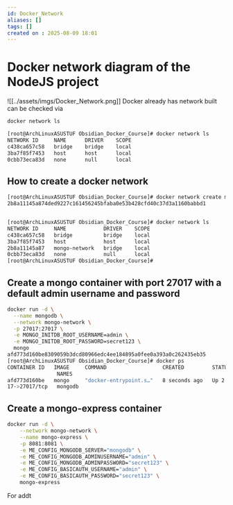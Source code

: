 ```yaml
---
id: Docker_Network
aliases: []
tags: []
created on : 2025-08-09 18:01
---
```


# Docker network diagram of the NodeJS project

![[../assets/imgs/Docker_Network.png]]
Docker already has network built can be checked via 

```bash
docker network ls

[root@ArchLinuxASUSTUF Obsidian_Docker_Course]# docker network ls 
NETWORK ID     NAME      DRIVER    SCOPE
c438ca657c58   bridge    bridge    local
3ba7f85f7453   host      host      local
0cbb73eca83d   none      null      local

```

## How to create a docker network 

```bash
[root@ArchLinuxASUSTUF Obsidian_Docker_Course]# docker network create mongo-network
2b8a11145a874ded9227c161456245bfaba0e53b428cfd40c37d3a1160babbd1


[root@ArchLinuxASUSTUF Obsidian_Docker_Course]# docker network ls 
NETWORK ID     NAME            DRIVER    SCOPE
c438ca657c58   bridge          bridge    local
3ba7f85f7453   host            host      local
2b8a11145a87   mongo-network   bridge    local
0cbb73eca83d   none            null      local
[root@ArchLinuxASUSTUF Obsidian_Docker_Course]# 
```

## Create a mongo container with port 27017 with a default admin username and password 

```bash
docker run -d \
  --name mongodb \
  --network mongo-network \
  -p 27017:27017 \
  -e MONGO_INITDB_ROOT_USERNAME=admin \
  -e MONGO_INITDB_ROOT_PASSWORD=secret123 \
  mongo
afd773d160be8309059b3dcd80966edc4ee184895a0fee0a393a0c262435eb35
[root@ArchLinuxASUSTUF Obsidian_Docker_Course]# docker ps 
CONTAINER ID   IMAGE     COMMAND                  CREATED         STATUS         PORTS                             
                NAMES
afd773d160be   mongo     "docker-entrypoint.s…"   8 seconds ago   Up 2 seconds   0.0.0.0:27017->27017/tcp, [::]:270
17->27017/tcp   mongodb
```

## Create a mongo-express container 

```bash
docker run -d \
    --network mongo-network \
    --name mongo-express \
    -p 8081:8081 \
    -e ME_CONFIG_MONGODB_SERVER="mongodb" \
    -e ME_CONFIG_MONGODB_ADMINUSERNAME="admin" \
    -e ME_CONFIG_MONGODB_ADMINPASSWORD="secret123" \
    -e ME_CONFIG_BASICAUTH_USERNAME="admin" \
    -e ME_CONFIG_BASICAUTH_PASSWORD="secret123" \
    mongo-express
```


For addt